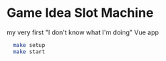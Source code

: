 # Game Idea Slot Machine

my very first "I don't know what I'm doing" Vue app

```sh
  make setup
  make start
```